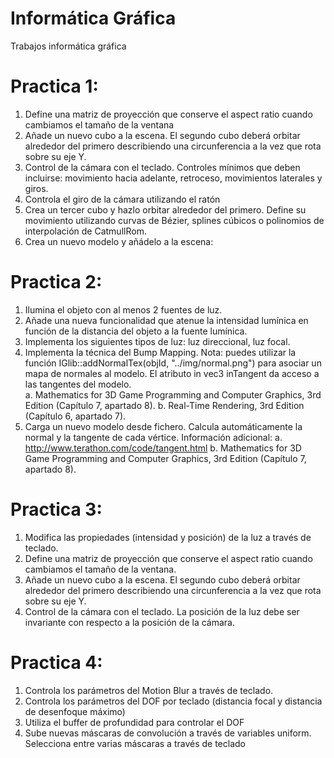 # Informática Gráfica
Trabajos informática gráfica 

# Practica 1:
1. Define una matriz de proyección que conserve el aspect ratio cuando cambiamos el tamaño de la ventana
2. Añade un nuevo cubo a la escena. El segundo cubo deberá orbitar alrededor del primero describiendo una circunferencia a la vez que rota sobre su eje Y.
3. Control de la cámara con el teclado. Controles mínimos que deben incluirse: movimiento hacia adelante, retroceso, movimientos laterales y giros.
4. Controla el giro de la cámara utilizando el ratón
5. Crea un tercer cubo y hazlo orbitar alrededor del primero. Define su movimiento utilizando curvas de Bézier, splines cúbicos o polinomios de interpolación de CatmullRom.
6. Crea un nuevo modelo y añádelo a la escena:

# Practica 2:
1. Ilumina el objeto con al menos 2 fuentes de luz. 
2. Añade una nueva funcionalidad que atenue la intensidad lumínica en función de la distancia del objeto a la fuente lumínica.  
3. Implementa los siguientes tipos de luz: luz direccional, luz focal. 
4. Implementa la técnica del Bump Mapping. Nota: puedes utilizar la función IGlib::addNormalTex(objId, "../img/normal.png") para asociar un mapa de normales al modelo. El atributo in vec3 inTangent  da acceso a las tangentes del modelo.  
  a. Mathematics for 3D Game Programming and Computer Graphics, 3rd  Edition  (Capítulo 7, apartado 8). 
  b. Real-Time Rendering, 3rd Edition (Capítulo 6, apartado 7). 
5. Carga un nuevo modelo desde fichero. Calcula automáticamente la normal y la tangente de cada vértice. Información adicional: 
  a. http://www.terathon.com/code/tangent.html 
  b. Mathematics for 3D Game Programming and Computer Graphics, 3rd  Edition  (Capítulo 7, apartado 8). 
  
# Practica 3:
1.  Modifica las propiedades (intensidad y posición) de la luz a través de teclado.
2.  Define una matriz de proyección que conserve el aspect ratio cuando cambiamos el tamaño de la ventana. 
3.  Añade un nuevo cubo a la escena. El segundo cubo deberá orbitar alrededor del primero describiendo una circunferencia a la vez que rota sobre su eje Y. 
4.  Control de la cámara con el teclado. La posición de la luz debe ser invariante con respecto a la posición de la cámara.

# Practica 4:
1.  Controla los parámetros del Motion Blur a través de teclado.
2.  Controla los parámetros del DOF por teclado (distancia focal y distancia de desenfoque máximo) 
3.  Utiliza el buffer de profundidad para controlar el DOF 
4.  Sube nuevas máscaras de convolución a través de variables uniform. Selecciona entre varias máscaras a través de teclado
